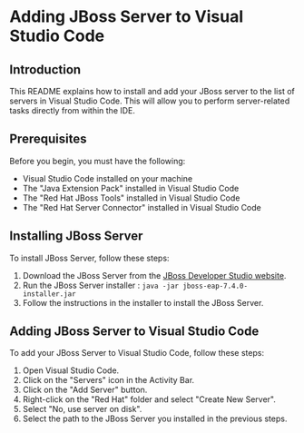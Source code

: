 # Adding JBoss Server to Visual Studio Code

## Introduction
This README explains how to install and add your JBoss server to the list of servers in Visual Studio Code. This will allow you to perform server-related tasks directly from within the IDE.

## Prerequisites
Before you begin, you must have the following:

- Visual Studio Code installed on your machine
- The "Java Extension Pack" installed in Visual Studio Code
- The "Red Hat JBoss Tools" installed in Visual Studio Code
- The "Red Hat Server Connector" installed in Visual Studio Code

## Installing JBoss Server
To install JBoss Server, follow these steps:

1. Download the JBoss Server from the [JBoss Developer Studio website](https://developers.redhat.com/content-gateway/file/jboss-eap-7.4.0-installer.jar).
2. Run the JBoss Server installer : `java -jar jboss-eap-7.4.0-installer.jar`
3. Follow the instructions in the installer to install the JBoss Server.

## Adding JBoss Server to Visual Studio Code
To add your JBoss Server to Visual Studio Code, follow these steps:

1. Open Visual Studio Code.
2. Click on the "Servers" icon in the Activity Bar.
3. Click on the "Add Server" button.
4. Right-click on the "Red Hat" folder and select "Create New Server".
5. Select "No, use server on disk".
6. Select the path to the JBoss Server you installed in the previous steps.
